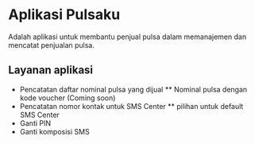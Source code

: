 # Aplikasi Pulsaku
Adalah aplikasi untuk membantu penjual pulsa dalam memanajemen dan mencatat penjualan pulsa.

## Layanan aplikasi
* Pencatatan daftar nominal pulsa yang dijual
	** Nominal pulsa dengan kode voucher (Coming soon)
* Pencatatan nomor kontak untuk SMS Center
	** pilihan untuk default SMS Center
* Ganti PIN
* Ganti komposisi SMS